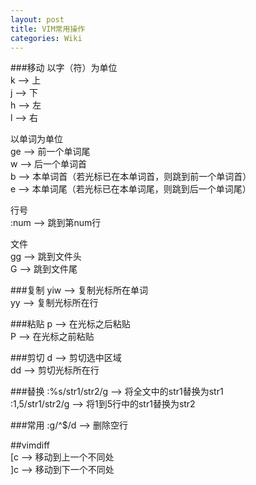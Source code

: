 ```yaml
---
layout: post
title: VIM常用操作
categories: Wiki
---
```


###移动
以字（符）为单位  
k               --> 上  
j               --> 下  
h               --> 左  
l               --> 右  

以单词为单位  
ge              --> 前一个单词尾  
w               --> 后一个单词首  
b               --> 本单词首（若光标已在本单词首，则跳到前一个单词首）  
e               --> 本单词尾（若光标已在本单词尾，则跳到后一个单词尾）  

行号  
:num            --> 跳到第num行  

文件  
gg              --> 跳到文件头  
G               --> 跳到文件尾  

###复制
yiw             --> 复制光标所在单词  
yy              --> 复制光标所在行  

###粘贴
p               --> 在光标之后粘贴  
P               --> 在光标之前粘贴  

###剪切
d               --> 剪切选中区域  
dd              --> 剪切光标所在行  

###替换
:%s/str1/str2/g --> 将全文中的str1替换为str1  
:1,5/str1/str2/g    --> 将1到5行中的str1替换为str2  

###常用
:g/^$/d         --> 删除空行  

##vimdiff  
[c              --> 移动到上一个不同处  
]c              --> 移动到下一个不同处
